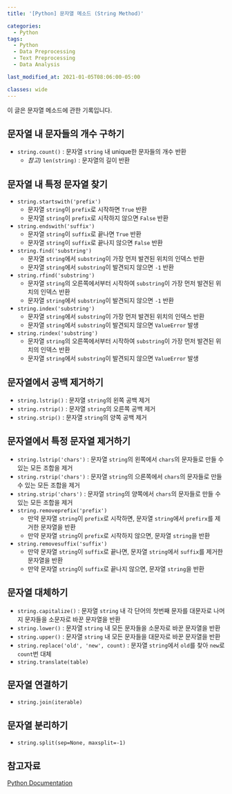 ```yaml
---
title: '[Python] 문자열 메소드 (String Method)'

categories:
  - Python
tags:
  - Python
  - Data Preprocessing
  - Text Preprocessing
  - Data Analysis

last_modified_at: 2021-01-05T08:06:00-05:00

classes: wide
---
```


이 글은 문자열 메소드에 관한 기록입니다.

## 문자열 내 문자들의 개수 구하기

- `string.count()` : 문자열 `string` 내 unique한 문자들의 개수 반환
  - _참고)_ `len(string)` : 문자열의 길이 반환

## 문자열 내 특정 문자열 찾기

- `string.startswith('prefix')`
  - 문자열 `string`이 `prefix`로 시작하면 `True` 반환
  - 문자열 `string`이 `prefix`로 시작하지 않으면 `False` 반환
- `string.endswith('suffix')`
  - 문자열 `string`이 `suffix`로 끝나면 `True` 반환
  - 문자열 `string`이 `suffix`로 끝나지 않으면 `False` 반환
- `string.find('substring')`
  - 문자열 `string`에서 `substring`이 가장 먼저 발견된 위치의 인덱스 반환
  - 문자열 `string`에서 `substring`이 발견되지 않으면 `-1` 반환
- `string.rfind('substring')`
  - 문자열 `string`의 오른쪽에서부터 시작하여 `substring`이 가장 먼저 발견된 위치의 인덱스 반환
  - 문자열 `string`에서 `substring`이 발견되지 않으면 `-1` 반환
- `string.index('substring')`
  - 문자열 `string`에서 `substring`이 가장 먼저 발견된 위치의 인덱스 반환
  - 문자열 `string`에서 `substring`이 발견되지 않으면 `ValueError` 발생
- `string.rindex('substring')`
  - 문자열 `string`의 오른쪽에서부터 시작하여 `substring`이 가장 먼저 발견된 위치의 인덱스 반환
  - 문자열 `string`에서 `substring`이 발견되지 않으면 `ValueError` 발생

## 문자열에서 공백 제거하기

- `string.lstrip()` : 문자열 `string`의 왼쪽 공백 제거
- `string.rstrip()` : 문자열 `string`의 오른쪽 공백 제거
- `string.strip()` : 문자열 `string`의 양쪽 공백 제거

## 문자열에서 특정 문자열 제거하기

- `string.lstrip('chars')` : 문자열 `string`의 왼쪽에서 `chars`의 문자들로 만들 수 있는 모든 조합을 제거
- `string.rstrip('chars')` : 문자열 `string`의 으론쪽에서 `chars`의 문자들로 만들 수 있는 모든 조합을 제거
- `string.strip('chars')` : 문자열 `string`의 양쪽에서 `chars`의 문자들로 만들 수 있는 모든 조합을 제거
- `string.removeprefix('prefix')`
  - 만약 문자열 `string`이 `prefix`로 시작하면, 문자열 `string`에서 `prefirx`를 제거한 문자열을 반환
  - 만약 문자열 `string`이 `prefix`로 시작하지 않으면, 문자열 `string`을 반환
- `string.removesuffix('suffix')`
  - 만약 문자열 `string`이 `suffix`로 끝나면, 문자열 `string`에서 `suffix`를 제거한 문자열을 반환
  - 만약 문자열 `string`이 `suffix`로 끝나지 않으면, 문자열 `string`을 반환

## 문자열 대체하기

- `string.capitalize()` : 문자열 `string` 내 각 단어의 첫번째 문자를 대문자로 나머지 문자들을 소문자로 바꾼 문자열을 반환
- `string.lower()` : 문자열 `string` 내 모든 문자들을 소문자로 바꾼 문자열을 반환
- `string.upper()` : 문자열 `string` 내 모든 문자들을 대문자로 바꾼 문자열을 반환
- `string.replace('old', 'new', count)` : 문자열 `string`에서 `old`를 찾아 `new`로 `count`번 대체
- `string.translate(table)`

## 문자열 연결하기

- `string.join(iterable)`

## 문자열 분리하기

- `string.split(sep=None, maxsplit=-1)`

## 참고자료

[Python Documentation](https://docs.python.org/3/library/stdtypes.html)

